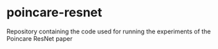 # poincare-resnet
Repository containing the code used for running the experiments of the Poincare ResNet paper
